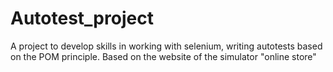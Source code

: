 # Autotest_project 
A project to develop skills in working with selenium, writing autotests based on the POM principle.
Based on the website of the simulator "online store"
